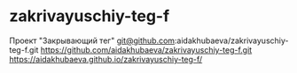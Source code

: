 # zakrivayuschiy-teg-f
Проект "Закрывающий тег"
git@github.com:aidakhubaeva/zakrivayuschiy-teg-f.git
https://github.com/aidakhubaeva/zakrivayuschiy-teg-f.git
https://aidakhubaeva.github.io/zakrivayuschiy-teg-f/
